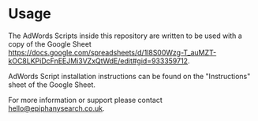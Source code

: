# Usage

The AdWords Scripts inside this repository are written to be used with a copy of the Google Sheet https://docs.google.com/spreadsheets/d/1l8S00Wzg-T_auMZT-kOC8LKPiDcFnEEJMi3VZxQtWdE/edit#gid=933359712.

AdWords Script installation instructions can be found on the "Instructions" sheet of the Google Sheet.

For more information or support please contact hello@epiphanysearch.co.uk.
